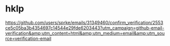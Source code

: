 # hklp
https://github.com/users/sprke/emails/31349460/confirm_verification/2553ce5c05ba3b4354697c14544e29fde6203443?utm_campaign=github-email-verification&amp;utm_content=html&amp;utm_medium=email&amp;utm_source=verification-email
